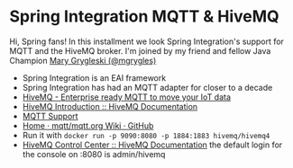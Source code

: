 # Spring Integration MQTT & HiveMQ 

Hi, Spring fans! In this installment we look Spring Integration's support for MQTT and the HiveMQ broker. I'm joined by my friend and fellow Java Champion [Mary Grygleski (@mgrygles)](https://twitter.com/mgrygles)


* Spring Integration is an EAI framework 
* Spring Integration has had an MQTT adapter for closer to a decade 
* [HiveMQ - Enterprise ready MQTT to move your IoT data](https://www.hivemq.com/)
* [HiveMQ Introduction :: HiveMQ Documentation](https://www.hivemq.com/docs/hivemq/4.7/user-guide/introduction.html)
* [MQTT Support](https://docs.spring.io/spring-integration/reference/html/mqtt.html)
* [Home · mqtt/mqtt.org Wiki · GitHub](https://github.com/mqtt/mqtt.org/wiki) 
* Run it with `docker run -p 9090:8080 -p 1884:1883 hivemq/hivemq4 `
* [HiveMQ Control Center :: HiveMQ Documentation](https://www.hivemq.com/docs/hivemq/4.7/control-center/introduction.html) the default login for the console on :8080 is admin/hivemq 

